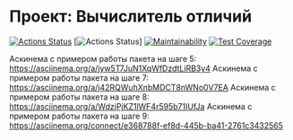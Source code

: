 # Проект: Вычислитель отличий

[![Actions Status](https://github.com/SpaceLudens/java-project-71/actions/workflows/hexlet-check.yml/badge.svg)](https://github.com/SpaceLudens/java-project-71/actions)
[![Actions Status](https://github.com/SpaceLudens/java-project-71/actions/workflows/main.yml/badge.svg)]
[![Maintainability](https://api.codeclimate.com/v1/badges/44471e5730a3454da086/maintainability)](https://codeclimate.com/github/SpaceLudens/java-project-71/maintainability)
[![Test Coverage](https://api.codeclimate.com/v1/badges/44471e5730a3454da086/test_coverage)](https://codeclimate.com/github/SpaceLudens/java-project-71/test_coverage)

Аскинема с примером работы пакета на шаге 5: https://asciinema.org/a/jyw5T7JuN1XqWfDzdtLiRB3y4
Аскинема с примером работы пакета на шаге 7: https://asciinema.org/a/j42RQWuhXnbMDCT8nWNo0V7EA
Аскинема с примером работы пакета на шаге 8: https://asciinema.org/a/WdzjPjKZ1lWF4r595b71IUfJa
Аскинема с примером работы пакета на шаге 9: https://asciinema.org/connect/e368788f-ef8d-445b-ba41-2761c3432565
